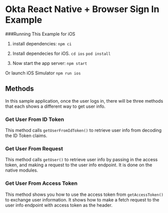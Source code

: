 # Okta React Native + Browser Sign In Example

###Running This Example for iOS

1. install dependencies: 
```npm ci```

2. Install dependecies for iOS.
```cd ios```
```pod install```

3. Now start the app server:
```npm start```

Or launch iOS Simulator
```npm run ios```

## Methods
In this sample application, once the user logs in, there will be three methods that each shows a different way to get user info. 

### Get User From ID Token ###
This method calls `getUserFromIdToken()` to retrieve user info from decoding the ID Token claims.

### Get User From Request ###
This method calls `getUser()` to retrieve user info by passing in the access token, and making a request to the user info endpoint. It is done on the native modules. 

### Get User From Access Token ###
This method shows you how to use the access token from `getAccessToken()` to exchange user information. It shows how to make a fetch request to the user info endpoint with access token as the header.